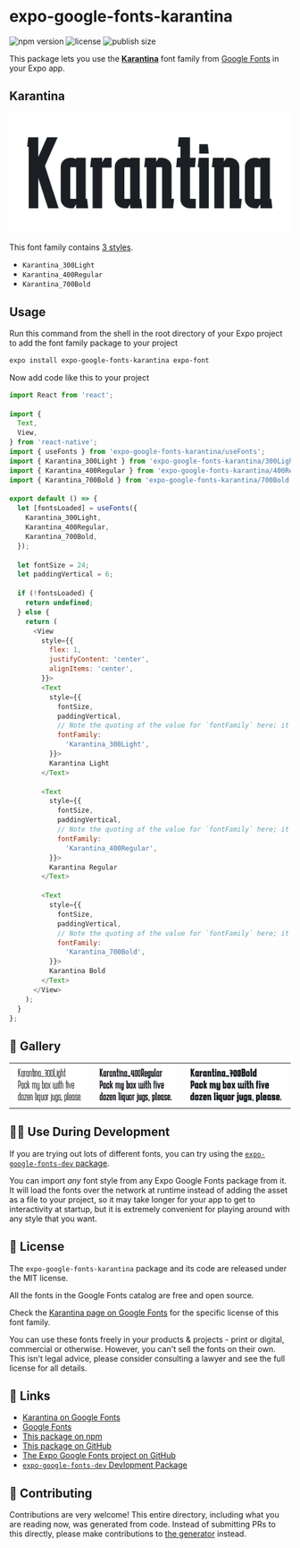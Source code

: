 # expo-google-fonts-karantina

![npm version](https://flat.badgen.net/npm/v/expo-google-fonts-karantina)
![license](https://flat.badgen.net/github/license/expo/google-fonts)
![publish size](https://flat.badgen.net/packagephobia/install/expo-google-fonts-karantina)

This package lets you use the [**Karantina**](https://fonts.google.com/specimen/Karantina) font family from [Google Fonts](https://fonts.google.com/) in your Expo app.

## Karantina

![Karantina](./font-family.png)

This font family contains [3 styles](#-gallery).

- `Karantina_300Light`
- `Karantina_400Regular`
- `Karantina_700Bold`

## Usage

Run this command from the shell in the root directory of your Expo project to add the font family package to your project
```sh
expo install expo-google-fonts-karantina expo-font
```

Now add code like this to your project
```js
import React from 'react';

import {
  Text,
  View,
} from 'react-native';
import { useFonts } from 'expo-google-fonts-karantina/useFonts';
import { Karantina_300Light } from 'expo-google-fonts-karantina/300Light';
import { Karantina_400Regular } from 'expo-google-fonts-karantina/400Regular';
import { Karantina_700Bold } from 'expo-google-fonts-karantina/700Bold';

export default () => {
  let [fontsLoaded] = useFonts({
    Karantina_300Light,
    Karantina_400Regular,
    Karantina_700Bold,
  });

  let fontSize = 24;
  let paddingVertical = 6;

  if (!fontsLoaded) {
    return undefined;
  } else {
    return (
      <View
        style={{
          flex: 1,
          justifyContent: 'center',
          alignItems: 'center',
        }}>
        <Text
          style={{
            fontSize,
            paddingVertical,
            // Note the quoting of the value for `fontFamily` here; it expects a string!
            fontFamily:
              'Karantina_300Light',
          }}>
          Karantina Light
        </Text>

        <Text
          style={{
            fontSize,
            paddingVertical,
            // Note the quoting of the value for `fontFamily` here; it expects a string!
            fontFamily:
              'Karantina_400Regular',
          }}>
          Karantina Regular
        </Text>

        <Text
          style={{
            fontSize,
            paddingVertical,
            // Note the quoting of the value for `fontFamily` here; it expects a string!
            fontFamily:
              'Karantina_700Bold',
          }}>
          Karantina Bold
        </Text>
      </View>
    );
  }
};

```

## 🔡 Gallery


||||
|-|-|-|
|![Karantina_300Light](.//300Light/Karantina_300Light.ttf.png)|![Karantina_400Regular](.//400Regular/Karantina_400Regular.ttf.png)|![Karantina_700Bold](.//700Bold/Karantina_700Bold.ttf.png)||


## 👩‍💻 Use During Development

If you are trying out lots of different fonts, you can try using the [`expo-google-fonts-dev` package](https://github.com/freeboub/google-fonts/tree/master/font-packages/dev#readme).

You can import *any* font style from any Expo Google Fonts package from it. It will load the fonts
over the network at runtime instead of adding the asset as a file to your project, so it may take longer
for your app to get to interactivity at startup, but it is extremely convenient
for playing around with any style that you want.

## 📖 License

The `expo-google-fonts-karantina` package and its code are released under the MIT license.

All the fonts in the Google Fonts catalog are free and open source.

Check the [Karantina page on Google Fonts](https://fonts.google.com/specimen/Karantina) for the specific license of this font family.

You can use these fonts freely in your products & projects - print or digital, commercial or otherwise. However, you can't sell the fonts on their own. This isn't legal advice, please consider consulting a lawyer and see the full license for all details.

## 🔗 Links

- [Karantina on Google Fonts](https://fonts.google.com/specimen/Karantina)
- [Google Fonts](https://fonts.google.com/)
- [This package on npm](https://www.npmjs.com/package/expo-google-fonts-karantina)
- [This package on GitHub](https://github.com/freeboub/google-fonts/tree/master/font-packages/karantina)
- [The Expo Google Fonts project on GitHub](https://github.com/freeboub/google-fonts)
- [`expo-google-fonts-dev` Devlopment Package](https://github.com/freeboub/google-fonts/tree/master/font-packages/dev)

## 🤝 Contributing

Contributions are very welcome! This entire directory, including what you are reading now, was generated from code. Instead of submitting PRs to this directly, please make contributions to [the generator](https://github.com/freeboub/google-fonts/tree/master/packages/generator) instead.
